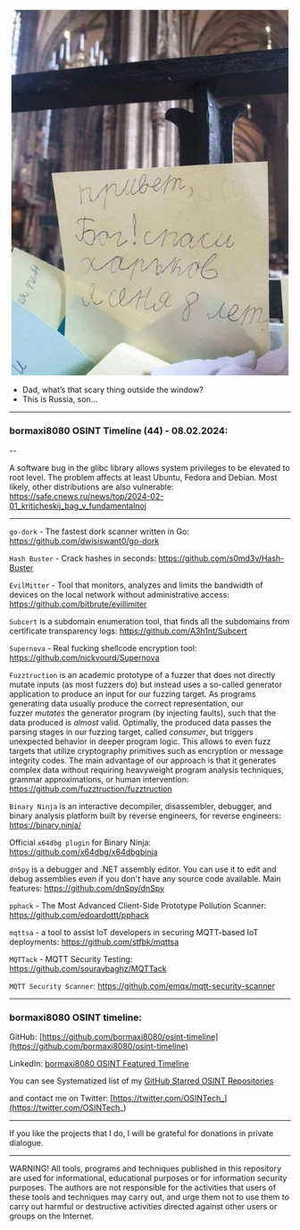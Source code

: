 ![alt text](img/44.jpg)

- Dad, what’s that scary thing outside the window?
- This is Russia, son...

----
### bormaxi8080 OSINT Timeline (44) - 08.02.2024:

--

A software bug in the glibc library allows system privileges to be elevated to root level. The problem affects at least Ubuntu, Fedora and Debian. Most likely, other distributions are also vulnerable: https://safe.cnews.ru/news/top/2024-02-01_kriticheskij_bag_v_fundamentalnoj

----

```go-dork``` - The fastest dork scanner written in Go: https://github.com/dwisiswant0/go-dork

```Hash Buster``` - Crack hashes in seconds: https://github.com/s0md3v/Hash-Buster

```EvilMitter``` - Tool that monitors, analyzes and limits the bandwidth of devices on the local network without administrative access: https://github.com/bitbrute/evillimiter

```Subcert``` is a subdomain enumeration tool, that finds all the subdomains from certificate transparency logs: https://github.com/A3h1nt/Subcert

```Supernova``` - Real fucking shellcode encryption tool: https://github.com/nickvourd/Supernova

```Fuzztruction``` is an academic prototype of a fuzzer that does not directly mutate inputs (as most fuzzers do) but instead uses a so-called generator application to produce an input for our fuzzing target. As programs generating data usually produce the correct representation, our fuzzer _mutates_ the generator program (by injecting faults), such that the data produced is _almost_ valid. Optimally, the produced data passes the parsing stages in our fuzzing target, called _consumer_, but triggers unexpected behavior in deeper program logic. This allows to even fuzz targets that utilize cryptography primitives such as encryption or message integrity codes. The main advantage of our approach is that it generates complex data without requiring heavyweight program analysis techniques, grammar approximations, or human intervention: https://github.com/fuzztruction/fuzztruction

```Binary Ninja``` is an interactive decompiler, disassembler, debugger, and binary analysis platform built by reverse engineers, for reverse engineers: https://binary.ninja/

Official ```x64dbg plugin``` for Binary Ninja: https://github.com/x64dbg/x64dbgbinja

```dnSpy``` is a debugger and .NET assembly editor. You can use it to edit and debug assemblies even if you don't have any source code available. Main features: https://github.com/dnSpy/dnSpy

```pphack``` - The Most Advanced Client-Side Prototype Pollution Scanner: https://github.com/edoardottt/pphack

```mqttsa``` - a tool to assist IoT developers in securing MQTT-based IoT deployments: https://github.com/stfbk/mqttsa

```MQTTack``` - MQTT Security Testing: https://github.com/souravbaghz/MQTTack

```MQTT Security Scanner```: https://github.com/emqx/mqtt-security-scanner

----
### bormaxi8080 OSINT timeline:

GitHub: [https://github.com/bormaxi8080/osint-timeline](https://github.com/bormaxi8080/osint-timeline)

LinkedIn: [bormaxi8080 OSINT Featured Timeline](https://www.linkedin.com/in/osintech/details/featured/)

You can see Systematized list of my [GitHub Starred OSINT Repositories](https://github.com/bormaxi8080/osint-repos-list)

and contact me on Twitter: [https://twitter.com/OSINTech_](https://twitter.com/OSINTech_)

----

If you like the projects that I do, I will be grateful for donations in private dialogue.

----

WARNING! All tools, programs and techniques published in this repository are used for informational, educational purposes or for information security purposes. The authors are not responsible for the activities that users of these tools and techniques may carry out, and urge them not to use them to carry out harmful or destructive activities directed against other users or groups on the Internet.